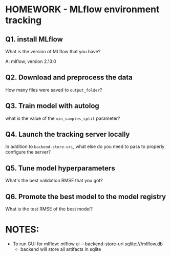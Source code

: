 # HOMEWORK - MLflow environment tracking

## Q1. install MLflow
What is the version of MLflow that you have?

A: mlflow, version 2.13.0


## Q2. Download and preprocess the data
How many files were saved to `output_folder`?

## Q3. Train model with autolog
what is the value of the `min_samples_split` parameter?

## Q4. Launch the tracking server locally
In addition to `backend-store-uri`, what else do you need to pass to properly configure the server?

## Q5. Tune model hyperparameters
What's the best validation RMSE that you got?

## Q6. Promote the best model to the model registry
What is the test RMSE of the best model?

# NOTES:
- To run GUI for mlflow: mlflow ui --backend-store-uri sqlite:///mlflow.db
  - backend will store all artifacts in sqlite